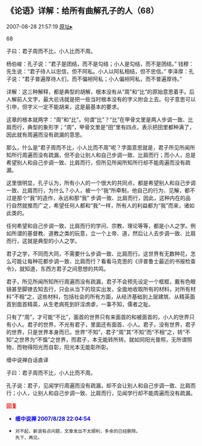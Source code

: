 ## 《论语》详解：给所有曲解孔子的人（68）
2007-08-28 21:57:19
[原址▸](http://www.fxgan.com/chan_time/2007_07_12/657.htm)



 68
 
 子曰：君子周而不比，小人比而不周。
 
 杨伯峻：孔子说：“君子是团结，而不是勾结；小人是勾结，而不是团结。”
 钱穆：先生说：“君子待人以忠信，但不阿私。小人以阿私相结，但不忠信。”
 李泽厚：孔子说：“君子普遍厚待人们，而不偏袒阿私；小人偏袒阿私，而不普遍厚待。”
 
 详解：这三种解释，都是典型的胡解，根本没有从“周”和“比”的原始意思着手。后人解前人文字，最大忌讳就是把一些当时根本没有的字义附会上去。句子意思可以引申，但字义一定不能胡来，这是最基本的要求。
 
 这章的根本就两字：“周”和“比”。何谓“比”？“比”在甲骨文里是两人步调一致、比肩而行，典型的象形字；“周”，甲骨文里是“田”里有四点，表示把田里都种满了，因此就有周遍而没有疏漏的意思。
 
 那么，什么是“君子周而不比，小人比而不周”呢？字面意思就是，君子所见所闻所知所行周遍而没有疏漏，但不会让别人和自己步调一致、比肩而行；而小人，总是希望别人和自己步调一致、比肩而行，但所见所闻所知所行却不能周遍而没有疏漏。
 
 这里很明显，孔子认为，所有小人的一个很大的共同点，都是希望别人和自己步调一致、比肩而行，为什么？小人，被一个“我“所牵制，他自己的行为、见解，都不过是那个“我”的造作，永远和那“我” 步调一致、比肩而行，因此，这种内在的品行自然就推而广之，希望任何人都和“我”一样，所有人的利益都为“我”而来，诸如此类的。
 
 任何希望和自己步调一致、比肩而行的学问、宗教、理论等等，都是小人之学。例如所谓的基督教、道教之类的玩意，立一个上帝、道，然后让人去步调一致、比肩而行，这就是典型的小人之学。
 
 君子之学，不同而大同，不需要什么步调一致、比肩而行。这世界有无数种花，怎么可能让每种花都步调一致、比肩而行？看看马克思的《评普鲁士最近的书报检查令》，就知道，东西方君子之间思想的共鸣。
 
 君子，所见所闻所知所行周遍而没有疏漏，君子不会预先设定一个框框，戴有色眼镜甚至脚镣去知去行，只会从当下的现实出发，全面地收取所有的材料，对所有材料“不相“之，这些材料，包括社会的所有方面，从经济基础到上层建筑、从精英面首到面首精英，从生老病死到奸淫虏虐，一事不知，儒者之耻。
 
 只有了“周”，才可能“不比”，面首的世界只有来面首的和被面首的，小人的世界只有小人。君子的世界，不光有君子，里面还有面首、小人。君子，没有世界，君子的世界，只是世界本身而已。世界“不知”，君子“周”其“不知”而“不相”之，转“不知”之世界为“不愠”之世界，而君子，本无能转所转。就如同阳光普照，无所谓照物，而物得阳光而自彰，阳光本无能彰所彰。
 
 缠中说禅白话直译
 
 子曰：君子周而不比，小人比而不周。
 
 孔子说：君子，见闻学行周遍而没有疏漏，却不会让别人和自己步调一致、比肩而行；小人，让别人和自己步调一致、比肩而行，见闻学行却不能周遍而没有疏漏。





<font color='red'>**回复**</font>


- **<font color='blue'>缠中说禅 2007/8/28 22:04:54</font>**
- ```
  对不起，新浪有点问题，文章发出不太顺利，多余的已经删除。
  先下，再见。
  ```
